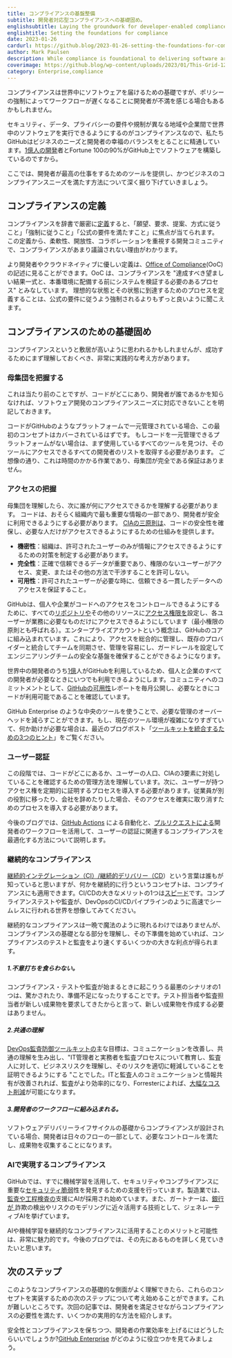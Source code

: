```yaml
---
title: コンプライアンスの基盤整備
subtitle: 開発者対応型コンプライアンスへの基礎固め。
englishsubtitle: Laying the groundwork for developer-enabled compliance.
englishtitle: Setting the foundations for compliance
date: 2023-01-26
cardurl: https://github.blog/2023-01-26-setting-the-foundations-for-compliance/
author: Mark Paulsen
description: While compliance is foundational to delivering software around the world, there may be instances where developers get frustrated with policy enforcement slowing down their workflow.
coverimage: https://github.blog/wp-content/uploads/2023/01/This-Grid-1200x640-10.png?resize=1200%2C640
category: Enterprise,compliance
---
```


<p>コンプライアンスは世界中にソフトウェアを届けるための基礎ですが、ポリシーの強制によってワークフローが遅くなることに開発者が不満を感じる場合もあるかもしれません。</p>
<p>セキュリティ、データ、プライバシーの要件や規制が異なる地域や企業間で世界中のソフトウェアを実行できるようにするのがコンプライアンスなので、私たちGitHubはビジネスのニーズと開発者の幸福のバランスをとることに精通しています。<a href="https://github.blog/2023-01-25-100-million-developers-and-counting/">1億人の開発</a>者とFortune 100の90%がGitHub上でソフトウェアを構築しているのですから。</p>
<p>ここでは、開発者が最高の仕事をするためのツールを提供し、かつビジネスのコンプライアンスニーズを満たす方法について深く掘り下げていきましょう。</p>
<h2 id="compliance-defined">コンプライアンスの定義<a href="#compliance-defined" class="heading-link pl-2 text-italic text-bold" aria-label="Compliance, defined"></a></h2>
<p>コンプライアンスを辞書で厳密に<a href="https://www.merriam-webster.com/dictionary/compliance">定義</a>すると、「願望、要求、提案、方式に従うこと」「強制に従うこと」「公式の要件を満たすこと」に焦点が当てられます。  この定義から、柔軟性、開放性、コラボレーションを重視する開発コミュニティで、コンプライアンスがあまり議論されない理由がわかります。</p>
<p>より開発者やクラウドネイティブに優しい定義は、<a href="https://martinfowler.com/articles/devops-compliance.html">Office of Compliance</a>(OoC) の記述に見ることができます。OoC は、コンプライアンスを "達成すべき望ましい結果一式と、本番環境に配備する前にシステムを検証する必要のあるプロセス" とみなしています。  理想的な状態とその状態に到達するためのプロセスを定義することは、公式の要件に従うよう強制されるよりもずっと良いように聞こえます。</p>
<h2 id="setting-the-groundwork-for-compliance">コンプライアンスのための基礎固め<a href="#setting-the-groundwork-for-compliance" class="heading-link pl-2 text-italic text-bold" aria-label="Setting the groundwork for compliance"></a></h2>
<p>コンプライアンスというと敷居が高いように思われるかもしれませんが、成功するためにまず理解しておくべき、非常に実践的な考え方があります。</p>
<h3 id="understanding-your-population">母集団を把握する<a href="#understanding-your-population" class="heading-link pl-2 text-italic text-bold" aria-label="Understanding your population"></a></h3>
<p>これは当たり前のことですが、コードがどこにあり、開発者が誰であるかを知らなければ、ソフトウェア開発のコンプライアンスニーズに対応できないことを明記しておきます。</p>
<p>コードがGitHubのようなプラットフォームで一元管理されている場合、この最初のコンセプトはカバーされているはずです。  もしコードを一元管理できるプラットフォームがない場合は、まず使用しているすべてのツールを見つけ、そのツールにアクセスできるすべての開発者のリストを取得する必要があります。  ご想像の通り、これは時間のかかる作業であり、母集団が完全である保証はありません。</p>
<h3 id="understanding-access">アクセスの把握<a href="#understanding-access" class="heading-link pl-2 text-italic text-bold" aria-label="Understanding access"></a></h3>
<p>母集団を理解したら、次に誰が何にアクセスできるかを理解する必要があります。  コードは、おそらく組織内で最も重要な情報の一部であり、開発者が安全に利用できるようにする必要があります。 <a href="https://www.microsoft.com/en-us/security/business/security-101/what-is-information-security-infosec">CIAの三原則は</a>、コードの安全性を確保し、必要な人だけがアクセスできるようにするための仕組みを提供します。</p>
<ul>
<li><strong>機密性</strong>：組織は、許可されたユーザーのみが情報にアクセスできるようにするための対策を制定する必要があります。</li>
<li><strong>完全性</strong>：正確で信頼できるデータが重要であり、権限のないユーザーがアクセス、変更、またはその他の方法で干渉することを許可しない。</li>
<li><strong>可用性</strong>：許可されたユーザーが必要な時に、信頼できる一貫したデータへのアクセスを保証すること。</li>
</ul>
<p>GitHubは、個人や企業がコードへのアクセスをコントロールできるようにするために、すべての<a href="https://docs.github.com/en/repositories">リポジトリや</a>その他のリソースに<a href="https://docs.github.com/en/get-started/learning-about-github/access-permissions-on-github">アクセス権限を</a>設定し、各ユーザーが業務に必要なものだけにアクセスできるようにしています（最小権限の原則とも呼ばれる）。エンタープライズアカウントという概念は、GitHubのコアに組み込まれています。これにより、アクセスを総合的に管理し、既存のプロバイダーと統合してチームを同期させ、管理を容易にし、ガードレールを設定してエンジニアリングチームの安全な基盤を確保することができるようになります。</p>
<p>世界中の開発者のうち<a href="https://github.blog/2023-01-25-100-million-developers-and-counting/">1億</a>人がGitHubを利用しているため、個人と企業のすべての開発者が必要なときにいつでも利用できるようにします。コミュニティへのコミットメントとして、<a href="https://www.githubstatus.com/">GitHubの可用性</a>レポートを毎月公開し、必要なときにコードが利用可能であることを確認しています。</p>
<p>GitHub Enterprise のような中央のツールを使うことで、必要な管理のオーバーヘッドを減らすことができます。もし、現在のツール環境が複雑になりすぎていて、何か助けが必要な場合は、最近のブログポスト「<a href="https://github.blog/2022-10-26-3-strategies-for-consolidating-your-toolkit-and-boosting-productivity/">ツールキットを統合するための3つのヒント</a>」をご覧ください。</p>
<h3 id="user-attestation">ユーザー認証<a href="#user-attestation" class="heading-link pl-2 text-italic text-bold" aria-label="User attestation"></a></h3>
<p>この段階では、コードがどこにあるか、ユーザーの人口、CIAの3要素に対処していることを確認するための管理方法を理解しています。次に、ユーザーが持つアクセス権を定期的に証明するプロセスを導入する必要があります。従業員が別の役割に移ったり、会社を辞めたりした場合、そのアクセスを確実に取り消すためのプロセスを導入する必要があります。</p>
<p>今後のブログでは、<a href="https://github.com/features/actions">GitHub Actions</a> による自動化と、<a href="https://docs.github.com/en/pull-requests/collaborating-with-pull-requests/proposing-changes-to-your-work-with-pull-requests/about-pull-requests">プルリクエストによる</a>開発者のワークフローを活用して、ユーザーの認証に関連するコンプライアンスを最適化する方法について説明します。</p>
<h3 id="continuous-compliance">継続的なコンプライアンス<a href="#continuous-compliance" class="heading-link pl-2 text-italic text-bold" aria-label="Continuous Compliance"></a></h3>
<p><a href="https://resources.github.com/ci-cd/">継続的インテグレーション（CI）/継続的デリバリー（CD</a>）という言葉は誰もが知っていると思いますが、何かを継続的に行うというコンセプトは、コンプライアンスにも適用できます。CI/CDの大きなメリットの1つは<a href="https://resources.github.com/ci-cd/#ci-cd-benefits">スピード</a>です。コンプライアンステストや監査が、DevOpsのCI/CDパイプラインのように高速でシームレスに行われる世界を想像してみてください。</p>
<p>継続的なコンプライアンスは一晩で魔法のように現れるわけではありませんが、コンプライアンスの基礎となる部分を理解し、その下準備を始めていれば、コンプライアンスのテストと監査をより速くするいくつかの大きな利点が得られます。</p>
<h5 id="1-no-surprises">1.不意打ちを食らわない。<a href="#1-no-surprises" class="heading-link pl-2 text-italic text-bold" aria-label="1. No surprises."></a></h5>
<p>コンプライアンス・テストや監査が始まるときに起こりうる最悪のシナリオの1つは、驚かされたり、準備不足になったりすることです。テスト担当者や監査担当者が新しい成果物を要求してきたからと言って、新しい成果物を作成する必要はありません。</p>
<h5 id="2-common-understanding">2.共通の理解<a href="#2-common-understanding" class="heading-link pl-2 text-italic text-bold" aria-label="2. Common understanding."></a></h5>
<p><a href="https://cdn2.hubspot.net/hubfs/228391/Corporate/DevOps_Audit_Defense_Toolkit_v1.0.pdf?t=1453925000299">DevOps監査防御ツールキットの</a>主な目標は、コミュニケーションを改善し、共通の理解を生み出し、"IT管理者と実務者を監査プロセスについて教育し、監査人に対して、ビジネスリスクを理解し、そのリスクを適切に軽減していることを証明できるようにする "ことでした。ITと監査人のコミュニケーションと情報共有が改善されれば、監査がより効率的になり、Forresterによれば、<a href="https://resources.github.com/forrester/">大幅なコスト削減</a>が可能になります。</p>
<h5 id="3-built-into-developer-workflows">3.開発者のワークフローに組み込まれる。<a href="#3-built-into-developer-workflows" class="heading-link pl-2 text-italic text-bold" aria-label="3. Built into developer workflows."></a></h5>
<p>ソフトウェアデリバリーライフサイクルの基礎からコンプライアンスが設計されている場合、開発者は日々のフローの一部として、必要なコントロールを満たし、成果物を収集することになります。</p>
<h3 id="ai-enabled-compliance">AIで実現するコンプライアンス<a href="#ai-enabled-compliance" class="heading-link pl-2 text-italic text-bold" aria-label="AI-Enabled compliance"></a></h3>
<p>GitHubでは、すでに機械学習を活用して、セキュリティやコンプライアンスに重要な<a href="https://github.blog/2022-02-17-leveraging-machine-learning-find-security-vulnerabilities/">セキュリティ脆弱</a>性を発見するための支援を行っています。製造業では、<a href="https://www.businesswire.com/news/home/20221215005002/en/DarwinAI-brings-AI-powered-Visual-Quality-Inspection-to-market-and-announces-a-funding-round-led-by-BDC-Capital-to-accelerate-growth"> 監査や工程検査の</a>支援にAIが採用され始めています。また、ガートナーは、<a href="https://www.gartner.com/en/newsroom/press-releases/2022-05-24-gartner-identifies-three-technology-trends-gaining-tr">銀行が </a>詐欺の検出やリスクのモデリングに近々活用する技術として、ジェネレーティブAIを挙げています。</p>
<p>AIや機械学習を継続的なコンプライアンスに活用することのメリットと可能性は、非常に魅力的です。今後のブログでは、その先にあるものを詳しく見ていきたいと思います。</p>
<h2 id="next-steps">次のステップ<a href="#next-steps" class="heading-link pl-2 text-italic text-bold" aria-label="Next steps"></a></h2>
<p>このようなコンプライアンスの基礎的な側面がよく理解できたら、これらのコンセプトを実装するための次のステップについて考え始めることができます。これが難しいところです。次回の記事では、開発者を満足させながらコンプライアンスの必要性を満たす、いくつかの実用的な方法を紹介します。</p>
<div class="post-content-cta"><p>安全性とコンプライアンスを保ちつつ、開発者の作業効率を上げるにはどうしたらいいでしょうか?<a href="https://github.com/enterprise">GitHub Enterprise</a> がどのように役立つかを見てみましょう。</p>
</div>


